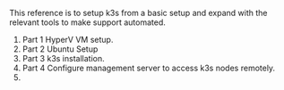 This reference is to setup k3s from a basic setup and expand with the relevant tools to make support automated.
1. Part 1 HyperV VM setup.
2. Part 2 Ubuntu Setup
3. Part 3 k3s installation.
4. Part 4 Configure management server to access k3s nodes remotely.
5. 
